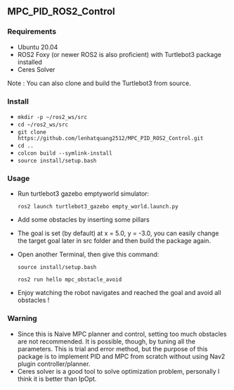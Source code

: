 
## MPC_PID_ROS2_Control

### Requirements

* Ubuntu 20.04 
* ROS2 Foxy (or newer ROS2 is also proficient) with Turtlebot3 package installed
* Ceres Solver

Note : You can also clone and build the Turtlebot3 from source.

### Install 

*  `mkdir -p ~/ros2_ws/src`
*  `cd ~/ros2_ws/src`
*   `git clone https://github.com/lenhatquang2512/MPC_PID_ROS2_Control.git`
*   `cd ..`
* `colcon build --symlink-install`
* `source install/setup.bash`

### Usage

* Run turtlebot3 gazebo emptyworld simulator:

    `ros2 launch turtlebot3_gazebo empty_world.launch.py`

* Add some obstacles by inserting some pillars 
* The goal is set (by default) at x = 5.0, y = -3.0, you can easily change the target goal later in src folder
and then build the package again.

* Open another Terminal, then give this command:

    `source install/setup.bash`

    `ros2 run hello mpc_obstacle_avoid`

* Enjoy watching the robot navigates and reached the goal and avoid all obstacles !

### Warning

* Since this is Naive MPC planner and control, setting too much obstacles are not recommended. 
It is possible, though, by tuning all the parameters. This is trial and error method, but the purpose of this package is to implement PID and MPC from scratch without using Nav2 plugin controller/planner.
* Ceres solver is a good tool to solve optimization problem, personally I think it is better than IpOpt.

